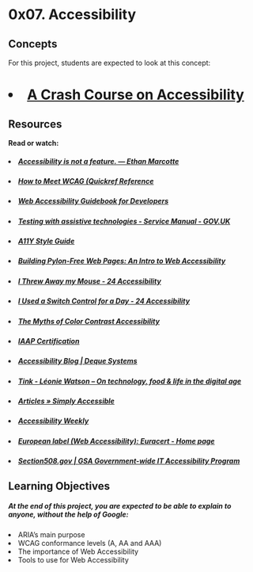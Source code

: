 # 0x07. Accessibility

## Concepts
For this project, students are expected to look at this concept:

# <li>[A Crash Course on Accessibility](https://intranet.hbtn.io/concepts/186)</li>

## Resources
<b>Read or watch:</b>

##### <li>[Accessibility is not a feature. — Ethan Marcotte](https://intranet.hbtn.io/rltoken/UTlxQ9qb213Y6SP7kuCsPQ)</li>
##### <li>[How to Meet WCAG (Quickref Reference](https://intranet.hbtn.io/rltoken/8c9nVrmNWVJ--pUn1dmKVQ)</li>
##### <li>[Web Accessibility Guidebook for Developers](https://intranet.hbtn.io/rltoken/l-XGxAh6sCv8_IahP5izxg)</li>
##### <li>[Testing with assistive technologies - Service Manual - GOV.UK](https://intranet.hbtn.io/rltoken/bMm4g4OpeE-Iqxdtzlu0ig)</li>
##### <li>[A11Y Style Guide](https://intranet.hbtn.io/rltoken/1q0B-A6MYnUuTPZOdKgIsg)</li>
##### <li>[Building Pylon-Free Web Pages: An Intro to Web Accessibility](https://intranet.hbtn.io/rltoken/jTApGoNHRaI2HQs8UqGq2g)</li>
##### <li>[I Threw Away my Mouse - 24 Accessibility](https://intranet.hbtn.io/rltoken/8PcPbGbZvmBtnn9dTB2LLQ)</li>
##### <li>[I Used a Switch Control for a Day - 24 Accessibility](https://intranet.hbtn.io/rltoken/B7CCmybCPdoR-vy0Ljf_Kw)</li>
##### <li>[The Myths of Color Contrast Accessibility](https://intranet.hbtn.io/rltoken/RHFJ-QN-x6sBgYDHNmAmhg)</li>
##### <li>[IAAP Certification](https://intranet.hbtn.io/rltoken/lEgyRyRG4A4RFaD6R-RT2A)</li>
##### <li>[Accessibility Blog | Deque Systems](https://intranet.hbtn.io/rltoken/F6MKiJDGC7oahx5l1PG4tA)</li>
##### <li>[Tink - Léonie Watson – On technology, food & life in the digital age](https://intranet.hbtn.io/rltoken/e2vhJAVwJgCSj_qWh5d9OA)</li>
##### <li>[Articles » Simply Accessible](https://intranet.hbtn.io/rltoken/JMoCv9TlEIkMM6KGXcBIlA)</li>
##### <li>[Accessibility Weekly](https://intranet.hbtn.io/rltoken/46XM-mspubGF2aZaPLtlTQ)</li>
##### <li>[European label (Web Accessibility): Euracert - Home page](https://intranet.hbtn.io/rltoken/DsxGlFcMObADMOuJ6y8nDw)</li>
##### <li>[Section508.gov | GSA Government-wide IT Accessibility Program](https://intranet.hbtn.io/rltoken/bwPuWIeb6MMZCopmv5KJOA)</li>

## Learning Objectives
##### At the end of this project, you are expected to be able to explain to anyone, without the help of Google:

<li>ARIA’s main purpose</li>
<li>WCAG conformance levels (A, AA and AAA)</li>
<li>The importance of Web Accessibility</li>
<li>Tools to use for Web Accessibility</li>